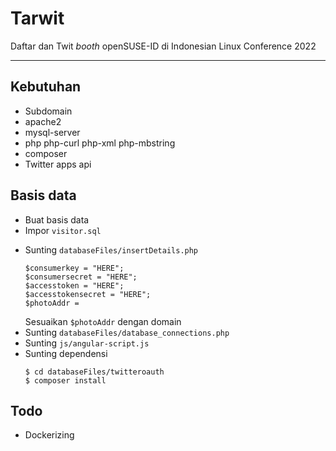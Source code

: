 # Tarwit
Daftar dan Twit _booth_ openSUSE-ID di Indonesian Linux Conference 2022

---
## Kebutuhan
- Subdomain
- apache2
- mysql-server
- php php-curl php-xml php-mbstring
- composer
- Twitter apps api

## Basis data
- Buat basis data
- Impor `visitor.sql`

* Sunting `databaseFiles/insertDetails.php`
    ```
    $consumerkey = "HERE";
    $consumersecret = "HERE";  
    $accesstoken = "HERE";  
    $accesstokensecret = "HERE";  
    $photoAddr =  
    ```
    Sesuaikan `$photoAddr` dengan domain
* Sunting `databaseFiles/database_connections.php`
* Sunting `js/angular-script.js`
* Sunting dependensi
    ```
    $ cd databaseFiles/twitteroauth 
    $ composer install
    ```

## Todo
* Dockerizing
